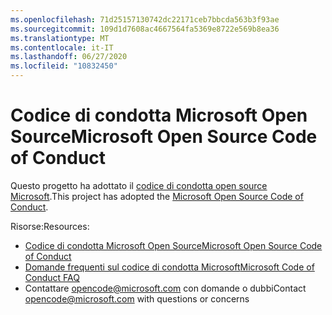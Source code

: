 ```yaml
---
ms.openlocfilehash: 71d25157130742dc22171ceb7bbcda563b3f93ae
ms.sourcegitcommit: 109d1d7608ac4667564fa5369e8722e569b8ea36
ms.translationtype: MT
ms.contentlocale: it-IT
ms.lasthandoff: 06/27/2020
ms.locfileid: "10832450"
---
```

# <span data-ttu-id="73d89-101">Codice di condotta Microsoft Open Source</span><span class="sxs-lookup"><span data-stu-id="73d89-101">Microsoft Open Source Code of Conduct</span></span>

<span data-ttu-id="73d89-102">Questo progetto ha adottato il [codice di condotta open source Microsoft](https://opensource.microsoft.com/codeofconduct/).</span><span class="sxs-lookup"><span data-stu-id="73d89-102">This project has adopted the [Microsoft Open Source Code of Conduct](https://opensource.microsoft.com/codeofconduct/).</span></span>

<span data-ttu-id="73d89-103">Risorse:</span><span class="sxs-lookup"><span data-stu-id="73d89-103">Resources:</span></span>

- [<span data-ttu-id="73d89-104">Codice di condotta Microsoft Open Source</span><span class="sxs-lookup"><span data-stu-id="73d89-104">Microsoft Open Source Code of Conduct</span></span>](https://opensource.microsoft.com/codeofconduct/)
- [<span data-ttu-id="73d89-105">Domande frequenti sul codice di condotta Microsoft</span><span class="sxs-lookup"><span data-stu-id="73d89-105">Microsoft Code of Conduct FAQ</span></span>](https://opensource.microsoft.com/codeofconduct/faq/)
- <span data-ttu-id="73d89-106">Contattare [opencode@microsoft.com](mailto:opencode@microsoft.com) con domande o dubbi</span><span class="sxs-lookup"><span data-stu-id="73d89-106">Contact [opencode@microsoft.com](mailto:opencode@microsoft.com) with questions or concerns</span></span>
